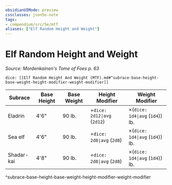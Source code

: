 ```yaml
---
obsidianUIMode: preview
cssclasses: json5e-note
tags:
- compendium/src/5e/mtf
aliases: ["Elf Random Height and Weight"]
---
```

# Elf Random Height and Weight
*Source: Mordenkainen's Tome of Foes p. 63* 

`dice: [[Elf Random Height And Weight (MTF).md#^subrace-base-height-base-weight-height-modifier-weight-modifier]]`

| Subrace | Base Height | Base Weight | Height Modifier | Weight Modifier |
|---------|-------------|-------------|-----------------|-----------------|
| Eladrin | 4'6" | 90 lb. | +`dice: 2d12\|avg` (`2d12`) | ×(`dice: 1d4\|avg` (`1d4`)) lb. |
| Sea elf | 4'6" | 90 lb. | +`dice: 2d8\|avg` (`2d8`) | ×(`dice: 1d4\|avg` (`1d4`)) lb. |
| Shadar-kai | 4'8" | 90 lb. | +`dice: 2d8\|avg` (`2d8`) | ×(`dice: 1d4\|avg` (`1d4`)) lb. |
^subrace-base-height-base-weight-height-modifier-weight-modifier